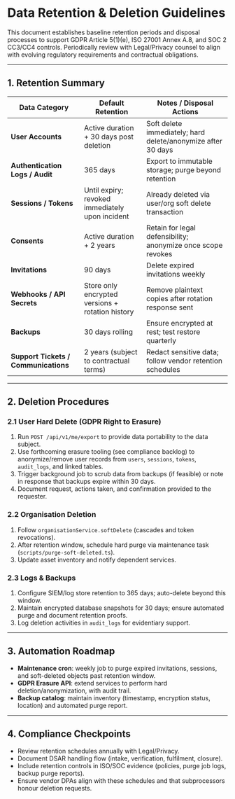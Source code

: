 # Data Retention & Deletion Guidelines

This document establishes baseline retention periods and disposal processes to support GDPR Article 5(1)(e), ISO 27001 Annex A.8, and SOC 2 CC3/CC4 controls. Periodically review with Legal/Privacy counsel to align with evolving regulatory requirements and contractual obligations.

---

## 1. Retention Summary

| Data Category                        | Default Retention                                | Notes / Disposal Actions                                     |
| ------------------------------------ | ------------------------------------------------ | ------------------------------------------------------------ |
| **User Accounts**                    | Active duration + 30 days post deletion          | Soft delete immediately; hard delete/anonymize after 30 days |
| **Authentication Logs / Audit**      | 365 days                                         | Export to immutable storage; purge beyond retention          |
| **Sessions / Tokens**                | Until expiry; revoked immediately upon incident  | Already deleted via user/org soft delete transaction         |
| **Consents**                         | Active duration + 2 years                        | Retain for legal defensibility; anonymize once scope revokes |
| **Invitations**                      | 90 days                                          | Delete expired invitations weekly                            |
| **Webhooks / API Secrets**           | Store only encrypted versions + rotation history | Remove plaintext copies after rotation response sent         |
| **Backups**                          | 30 days rolling                                  | Ensure encrypted at rest; test restore quarterly             |
| **Support Tickets / Communications** | 2 years (subject to contractual terms)           | Redact sensitive data; follow vendor retention schedules     |

---

## 2. Deletion Procedures

### 2.1 User Hard Delete (GDPR Right to Erasure)

1. Run `POST /api/v1/me/export` to provide data portability to the data subject.
2. Use forthcoming erasure tooling (see compliance backlog) to anonymize/remove user records from `users`, `sessions`, `tokens`, `audit_logs`, and linked tables.
3. Trigger background job to scrub data from backups (if feasible) or note in response that backups expire within 30 days.
4. Document request, actions taken, and confirmation provided to the requester.

### 2.2 Organisation Deletion

1. Follow `organisationService.softDelete` (cascades and token revocations).
2. After retention window, schedule hard purge via maintenance task (`scripts/purge-soft-deleted.ts`).
3. Update asset inventory and notify dependent services.

### 2.3 Logs & Backups

1. Configure SIEM/log store retention to 365 days; auto-delete beyond this window.
2. Maintain encrypted database snapshots for 30 days; ensure automated purge and document retention proofs.
3. Log deletion activities in `audit_logs` for evidentiary support.

---

## 3. Automation Roadmap

- **Maintenance cron**: weekly job to purge expired invitations, sessions, and soft-deleted objects past retention window.
- **GDPR Erasure API**: extend services to perform hard deletion/anonymization, with audit trail.
- **Backup catalog**: maintain inventory (timestamp, encryption status, location) and automated purge report.

---

## 4. Compliance Checkpoints

- Review retention schedules annually with Legal/Privacy.
- Document DSAR handling flow (intake, verification, fulfilment, closure).
- Include retention controls in ISO/SOC evidence (policies, purge job logs, backup purge reports).
- Ensure vendor DPAs align with these schedules and that subprocessors honour deletion requests.
